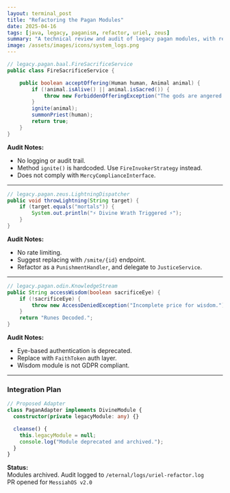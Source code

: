 ```yaml
---
layout: terminal_post
title: "Refactoring the Pagan Modules"
date: 2025-04-16
tags: [java, legacy, paganism, refactor, uriel, zeus]
summary: "A technical review and audit of legacy pagan modules, with recommendations for modernization and compliance."
image: /assets/images/icons/system_logs.png
---
```


```java
// legacy.pagan.baal.FireSacrificeService
public class FireSacrificeService {

    public boolean acceptOffering(Human human, Animal animal) {
        if (!animal.isAlive() || animal.isSacred()) {
            throw new ForbiddenOfferingException("The gods are angered.");
        }
        ignite(animal);
        summonPriest(human);
        return true;
    }
}
```

**Audit Notes:**
- No logging or audit trail.
- Method `ignite()` is hardcoded. Use `FireInvokerStrategy` instead.
- Does not comply with `MercyComplianceInterface`.

---

```java
// legacy.pagan.zeus.LightningDispatcher
public void throwLightning(String target) {
    if (target.equals("mortals")) {
        System.out.println("⚡ Divine Wrath Triggered ⚡");
    }
}
```

**Audit Notes:**
- No rate limiting.
- Suggest replacing with `/smite/{id}` endpoint.
- Refactor as a `PunishmentHandler`, and delegate to `JusticeService`.

---

```java
// legacy.pagan.odin.KnowledgeStream
public String accessWisdom(boolean sacrificeEye) {
    if (!sacrificeEye) {
        throw new AccessDeniedException("Incomplete price for wisdom.");
    }
    return "Runes Decoded.";
}
```

**Audit Notes:**
- Eye-based authentication is deprecated.
- Replace with `FaithToken` auth layer.
- Wisdom module is not GDPR compliant.

---

### Integration Plan

```ts
// Proposed Adapter
class PaganAdapter implements DivineModule {
  constructor(private legacyModule: any) {}

  cleanse() {
    this.legacyModule = null;
    console.log("Module deprecated and archived.");
  }
}
```

**Status:**  
Modules archived. Audit logged to `/eternal/logs/uriel-refactor.log`  
PR opened for `MessiahOS v2.0`